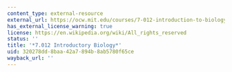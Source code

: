 ```yaml
---
content_type: external-resource
external_url: https://ocw.mit.edu/courses/7-012-introduction-to-biology-fall-2004/
has_external_license_warning: true
license: https://en.wikipedia.org/wiki/All_rights_reserved
status: ''
title: '*7.012 Introductory Biology*'
uid: 320278dd-8baa-42a7-894b-8ab5780f65ce
wayback_url: ''
---
```


